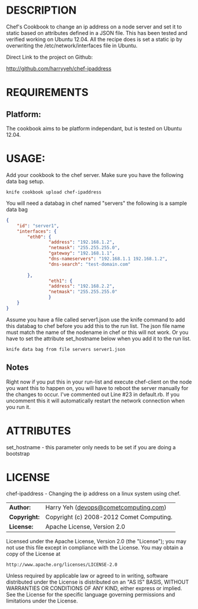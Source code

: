 # DESCRIPTION

Chef's Cookbook to change an ip address on a node server and set it to static based on attributes defined in a JSON file. This has been tested and verified working on Ubuntu 12.04. All the recipe does is set a static ip by overwriting the /etc/network/interfaces file in Ubuntu.

Direct Link to the project on Github:

http://github.com/harryyeh/chef-ipaddress

# REQUIREMENTS

## Platform:

The cookbook aims to be platform independant, but is tested on Ubuntu 12.04.

# USAGE:

Add your cookbook to the chef server. Make sure you have the following data bag setup.

```shell
knife cookbook upload chef-ipaddress
```

You will need a databag in chef named "servers" the following is a sample data bag

```json
{
    "id": "server1",
    "interfaces": {
        "eth0": {
                "address": "192.168.1.2",
                "netmask": "255.255.255.0",
                "gateway": "192.168.1.1",
                "dns-nameservers": "192.168.1.1 192.168.1.2",
                "dns-search": "test-domain.com"
            
        },
				"eth1": {
                "address": "192.168.2.2",
                "netmask": "255.255.255.0"
				}
    }
}
```

Assume you have a file called server1.json use the knife command to add this databag to chef before you add this to the run list. The json file name must match the name of the nodename in chef or this will not work. Or you have to set the attribute set_hostname below when you add it to the run list.

```shell
knife data bag from file servers server1.json
```

## Notes

Right now if you put this in your run-list and execute chef-client on the node you want this to happen on, you will have to reboot the server manually for the changes to occur. I've commented out Line #23 in default.rb. If you uncomment this it will automatically restart the network connection when you run it.

# ATTRIBUTES

set_hostname - this parameter only needs to be set if you are doing a bootstrap

# LICENSE

chef-ipaddress - Changing the ip address on a linux system using chef.

|                      |                                          |
|:---------------------|:-----------------------------------------|
| **Author:**          | Harry Yeh (<devops@cometcomputing.com>)
| **Copyright:**       | Copyright (c) 2008-2012 Comet Computing.
| **License:**         | Apache License, Version 2.0

Licensed under the Apache License, Version 2.0 (the "License");
you may not use this file except in compliance with the License.
You may obtain a copy of the License at

    http://www.apache.org/licenses/LICENSE-2.0

Unless required by applicable law or agreed to in writing, software
distributed under the License is distributed on an "AS IS" BASIS,
WITHOUT WARRANTIES OR CONDITIONS OF ANY KIND, either express or implied.
See the License for the specific language governing permissions and
limitations under the License.

